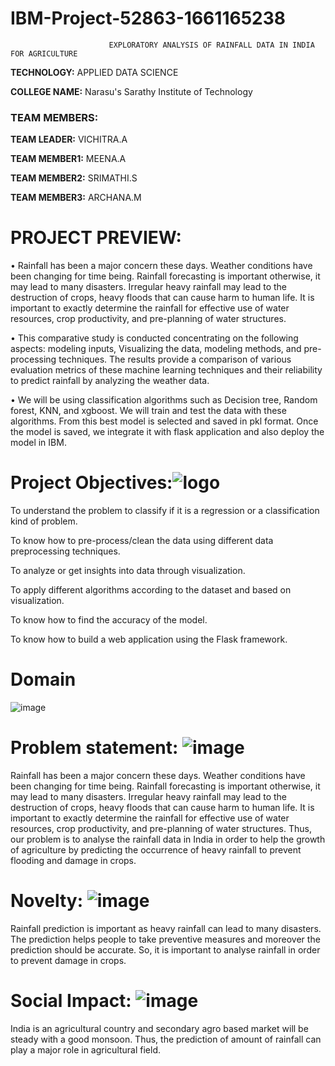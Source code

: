 # IBM-Project-52863-1661165238

                          EXPLORATORY ANALYSIS OF RAINFALL DATA IN INDIA FOR AGRICULTURE

**TECHNOLOGY:** APPLIED DATA SCIENCE

**COLLEGE NAME:** Narasu's Sarathy Institute of Technology

### TEAM MEMBERS:

**TEAM LEADER:** VICHITRA.A

**TEAM MEMBER1:** MEENA.A

**TEAM MEMBER2:** SRIMATHI.S

**TEAM MEMBER3:** ARCHANA.M

# PROJECT PREVIEW:

• Rainfall has been a major concern these days. Weather conditions have been changing for time being. Rainfall forecasting is important otherwise, it may lead to many disasters. Irregular heavy rainfall may lead to the destruction of crops, heavy floods that can cause harm to human life. It is important to exactly determine the rainfall for effective use of water resources, crop productivity, and pre-planning of water structures.

• This comparative study is conducted concentrating on the following aspects: modeling inputs, Visualizing the data, modeling methods, and pre-processing techniques. The results provide a comparison of various evaluation metrics of these machine learning techniques and their reliability to predict rainfall by analyzing the weather data.

• We will be using classification algorithms such as Decision tree, Random forest, KNN, and xgboost. We will train and test the data with these algorithms. From this best model is selected and saved in pkl format. Once the model is saved, we integrate it with flask application and also deploy the model in IBM.

# Project Objectives:![logo](https://user-images.githubusercontent.com/113667062/198826945-40702776-455e-44d0-bb79-08b700f6c5bb.png)

To understand the problem to classify if it is a regression or a classification kind of problem.

To know how to pre-process/clean the data using different data preprocessing techniques.

To analyze or get insights into data through visualization.

To apply different algorithms according to the dataset and based on visualization.

To know how to find the accuracy of the model.

To know how to build a web application using the Flask framework.

# Domain

![image](https://user-images.githubusercontent.com/113667062/198827195-b2588c28-5cff-4cff-98f8-56a8f90670d5.png)

# Problem statement: ![image](https://user-images.githubusercontent.com/113667062/198827303-e2582092-28c0-459d-91ee-f909d270f545.png)

Rainfall has been a major concern these days. Weather conditions have been changing for time being. Rainfall forecasting is important otherwise, it may lead to many disasters. Irregular heavy rainfall may lead to the destruction of crops, heavy floods that can cause harm to human life. It is important to exactly determine the rainfall for effective use of water resources, crop productivity, and pre-planning of water structures. Thus, our problem is to analyse the rainfall data in India in order to help the growth of agriculture by predicting the occurrence of heavy rainfall to prevent flooding and damage in crops.

# Novelty: ![image](https://user-images.githubusercontent.com/113667062/198827390-d170eeda-44c8-4ae1-a5ac-008b10fb5b15.png)

Rainfall prediction is important as heavy rainfall can lead to many disasters. The prediction helps people to take preventive measures and moreover the prediction should be accurate. So, it is important to analyse rainfall in order to prevent damage in crops.

# Social Impact: ![image](https://user-images.githubusercontent.com/113667062/198827436-c2402faa-0b59-4b57-a22e-0734265b9122.png)

India is an agricultural country and secondary agro based market will be steady with a good monsoon. Thus, the prediction of amount of rainfall can play a major role in agricultural field.
